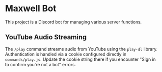 # Maxwell Bot

This project is a Discord bot for managing various server functions.

## YouTube Audio Streaming

The `/play` command streams audio from YouTube using the `play-dl` library.
Authentication is handled via a cookie configured directly in
`commands/play.js`. Update the cookie string there if you encounter
"Sign in to confirm you're not a bot" errors.
